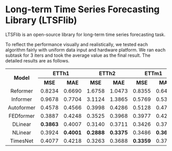 # Long-term Time Series Forecasting Library (LTSFlib)

LTSFlib is an open-source library for long-term time series forecasting task.

To reflect the performance visually and realistically, we tested each algorithm fairly with uniform data input and hardware platform. We ran each subtask for 3 iters and took the average value as the final result. The detailed results are as follows.

<table>
    <tr>
        <th rowspan="2" style="text-align:center"> Model </th>
        <th colspan="2" style="text-align:center"> ETTh1 </th>
        <th colspan="2" style="text-align:center"> ETTh2 </th>
        <th colspan="2" style="text-align:center"> ETTm1 </th>
        <th colspan="2" style="text-align:center"> ETTm2 </th>
        <th rowspan="2" style="text-align:center"> Paper </th>
        <th rowspan="2" style="text-align:center"> Year </th>
    </tr>
    <tr>
        <th colspan="1" style="text-align:center">MSE</th>
        <th colspan="1" style="text-align:center">MAE</th>
        <th colspan="1" style="text-align:center">MSE</th>
        <th colspan="1" style="text-align:center">MAE</th>
        <th colspan="1" style="text-align:center">MSE</th>
        <th colspan="1" style="text-align:center">MAE</th>
        <th colspan="1" style="text-align:center">MSE</th>
        <th colspan="1" style="text-align:center">MAE</th>
    </tr>
    <!-- 模版
    <tr>
        <td style="text-align:center"> Model </td>
        <td style="text-align:center"> 0.0000 </td>
        <td style="text-align:center"> 0.0000 </td>
        <td style="text-align:center"> 0.0000 </td>
        <td style="text-align:center"> 0.0000 </td>
        <td style="text-align:center"> 0.0000 </td>
        <td style="text-align:center"> 0.0000 </td>
        <td style="text-align:center"> 0.0000 </td>
        <td style="text-align:center"> 0.0000 </td>
        <td style="text-align:center"> <a href="">Link</a> </td>
        <td style="text-align:center"> 2023 </td> 	
    </tr>
    -->
    <tr>
        <td style="text-align:center"> Reformer </td>
        <td style="text-align:center"> 0.8234 </td>
        <td style="text-align:center"> 0.6690 </td>
        <td style="text-align:center"> 1.6758 </td>
        <td style="text-align:center"> 1.0473 </td>
        <td style="text-align:center"> 0.8355 </td>
        <td style="text-align:center"> 0.6485 </td>
        <td style="text-align:center"> 0.7868 </td>
        <td style="text-align:center"> 0.6837 </td>
        <td style="text-align:center"> <a href="https://arxiv.org/abs/2001.04451">Link</a> </td>
        <td style="text-align:center"> 2020 </td> 	
    </tr>
    <tr>
        <td style="text-align:center"> Informer </td>
        <td style="text-align:center"> 0.9678 </td>
        <td style="text-align:center"> 0.7704 </td>
        <td style="text-align:center"> 3.1124 </td>
        <td style="text-align:center"> 1.3865 </td>
        <td style="text-align:center"> 0.5769 </td>
        <td style="text-align:center"> 0.5348 </td>
        <td style="text-align:center"> 0.4520 </td>
        <td style="text-align:center"> 0.5308 </td>
        <td style="text-align:center"> <a href="https://ojs.aaai.org/index.php/AAAI/article/view/17325">Link</a> </td>
        <td style="text-align:center"> 2021 </td> 	
    </tr>
    <tr>
        <td style="text-align:center"> Autoformer </td>
        <td style="text-align:center"> 0.4578 </td>
        <td style="text-align:center"> 0.4566 </td>
        <td style="text-align:center"> 0.3998 </td>
        <td style="text-align:center"> 0.4286 </td>
        <td style="text-align:center"> 0.5128 </td>
        <td style="text-align:center"> 0.4780 </td>
        <td style="text-align:center"> 0.3109 </td>
        <td style="text-align:center"> 0.3515 </td>
        <td style="text-align:center"> <a href="https://proceedings.neurips.cc/paper/2021/hash/bcc0d400288793e8bdcd7c19a8ac0c2b-Abstract.html">Link</a> </td>
        <td style="text-align:center"> 2021 </td> 	
    </tr>
    <tr>
        <td style="text-align:center"> FEDformer </td>
        <td style="text-align:center"> 0.3887 </td>
        <td style="text-align:center"> 0.4248 </td>
        <td style="text-align:center"> 0.3525 </td>
        <td style="text-align:center"> 0.3968 </td>
        <td style="text-align:center"> 0.3977 </td>
        <td style="text-align:center"> 0.4278 </td>
        <td style="text-align:center"> 0.2082 </td>
        <td style="text-align:center"> 0.2932 </td>
        <td style="text-align:center"> <a href="https://proceedings.mlr.press/v162/zhou22g.html">Link</a> </td>
        <td style="text-align:center"> 2022 </td> 	
    </tr>
    <tr>
        <td style="text-align:center"> DLinear </td>
        <td style="text-align:center"> <b>0.3863</b> </td>
        <td style="text-align:center"> 0.4007 </td>
        <td style="text-align:center"> 0.3140 </td>
        <td style="text-align:center"> 0.3711 </td>
        <td style="text-align:center"> 0.3426 </td>
        <td style="text-align:center"> 0.3710 </td>
        <td style="text-align:center"> 0.1914 </td>
        <td style="text-align:center"> 0.2879 </td>
        <td style="text-align:center"> <a href="https://arxiv.org/abs/2205.13504">Link</a> </td>
        <td style="text-align:center"> 2022 </td>    
    </tr>
    <tr>
        <td style="text-align:center"> NLinear </td>
        <td style="text-align:center"> 0.3924 </td>
        <td style="text-align:center"> <b>0.4001</b> </td>
        <td style="text-align:center"> <b>0.2888</b> </td>
        <td style="text-align:center"> <b>0.3375</b> </td>
        <td style="text-align:center"> 0.3486 </td>
        <td style="text-align:center"> <b>0.3695</b> </td>
        <td style="text-align:center"> <b>0.1814</b> </td>
        <td style="text-align:center"> <b>0.2630</b> </td>
        <td style="text-align:center"> <a href="https://arxiv.org/abs/2205.13504">Link</a> </td>
	    <td style="text-align:center"> 2022 </td> 
    </tr>
    <tr>
        <td style="text-align:center"> TimesNet </td>
        <td style="text-align:center"> 0.4077 </td>
        <td style="text-align:center"> 0.4218 </td>
        <td style="text-align:center"> 0.3263 </td>
        <td style="text-align:center"> 0.3688 </td>
        <td style="text-align:center"> <b>0.3359</b> </td>
        <td style="text-align:center"> 0.3761 </td>
        <td style="text-align:center"> 0.1844 </td>
        <td style="text-align:center"> 0.2643 </td>
        <td style="text-align:center"> <a href="https://arxiv.org/abs/2210.02186">Link</a> </td>
        <td style="text-align:center"> 2022 </td> 	
    </tr>
</table>
